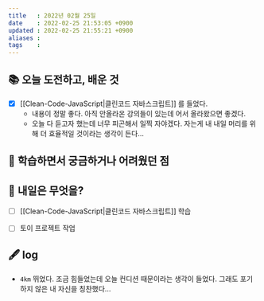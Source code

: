 ```yaml
---
title   : 2022년 02월 25일 
date    : 2022-02-25 21:53:05 +0900
updated : 2022-02-25 21:55:21 +0900
aliases : 
tags    : 
---
```

## 📚 오늘 도전하고, 배운 것
- [x] [[Clean-Code-JavaScript|클린코드 자바스크립트]] 를 들었다.  
	- 내용이 정말 좋다. 아직 안올라온 강의들이 있는데 어서 올라왔으면 좋겠다. 
  - 오늘 다 듣고자 했는데 너무 피곤해서 일찍 자야겠다. 자는게 내 내일 머리를 위해 더 효율적일 것이라는 생각이 든다...
 
## 🤔 학습하면서 궁금하거나 어려웠던 점 

## 🌅 내일은 무엇을?
- [ ] [[Clean-Code-JavaScript|클린코드 자바스크립트]] 학습 
- [ ] 토이 프로젝트 작업 
			
			
## 🖋 log
- `4km` 뛰었다. 조금 힘들었는데 오늘 컨디션 때문이라는 생각이 들었다. 그래도 포기하지 않은 내 자신을 칭찬했다...

